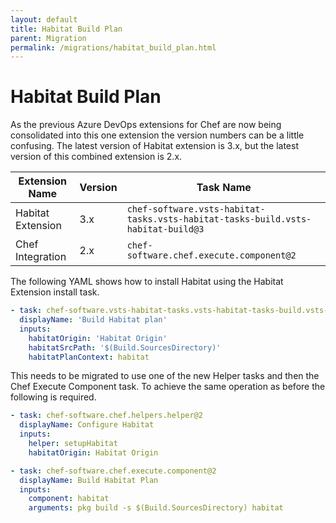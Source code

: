 ```yaml
---
layout: default
title: Habitat Build Plan
parent: Migration
permalink: /migrations/habitat_build_plan.html
---
```


# Habitat Build Plan

As the previous Azure DevOps extensions for Chef are now being consolidated into this one extension the version numbers can be a little confusing. The latest version of Habitat extension is 3.x, but the latest version of this combined extension is 2.x.

| Extension Name | Version | Task Name |
|---|---|---|
| Habitat Extension | 3.x | `chef-software.vsts-habitat-tasks.vsts-habitat-tasks-build.vsts-habitat-build@3` |
| Chef Integration | 2.x | `chef-software.chef.execute.component@2` | 

The following YAML shows how to install Habitat using the Habitat Extension install task.

```yaml
- task: chef-software.vsts-habitat-tasks.vsts-habitat-tasks-build.vsts-habitat-build@3
  displayName: 'Build Habitat plan'
  inputs:
    habitatOrigin: 'Habitat Origin'
    habitatSrcPath: '$(Build.SourcesDirectory)'
    habitatPlanContext: habitat
```

This needs to be migrated to use one of the new Helper tasks and then the Chef Execute Component task. To achieve the same operation as before the following is required.

```yaml
- task: chef-software.chef.helpers.helper@2
  displayName: Configure Habitat
  inputs: 
    helper: setupHabitat
    habitatOrigin: Habitat Origin

- task: chef-software.chef.execute.component@2
  displayName: Build Habitat Plan
  inputs:
    component: habitat
    arguments: pkg build -s $(Build.SourcesDirectory) habitat
```